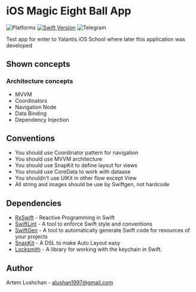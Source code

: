 # iOS Magic Eight Ball App

![Platforms](https://img.shields.io/badge/Platform-iOS-lightgrey.svg)
[![Swift Version](https://img.shields.io/badge/Swift-5-F16D39.svg?style=flat)](https://developer.apple.com/swift)
![Telegram](https://img.shields.io/badge/Telegram-@twenytoo-blue.svg)

Test app for enter to Yalantis iOS School where later this application was developed

## Shown concepts

### Architecture concepts

* MVVM
* Coordinators
* Navigation Node
* Data Binding
* Dependency Injection

## Conventions

- You should use Coordinator pattern for navigation 
- You should use MVVM architecture
- You should use SnapKit to define layout for views
- You should use CoreData to work with dataase
- You shouldn't use UIKit in other flow except View 
- All string and images should be use by Swiftgen, not hardcode

## Dependencies

- [RxSwift](https://github.com/ReactiveX/RxSwift) - Reactive Programming in Swift 
- [SwiftLint](https://github.com/realm/SwiftLint) - A tool to enforce Swift style and conventions
- [SwiftGen](https://github.com/SwiftGen/SwiftGen) - A tool to automatically generate Swift code for resources of your projects
- [SnapKit](https://github.com/SnapKit/SnapKit) - A DSL to make Auto Layout easy
- [Locksmith](https://github.com/matthewpalmer/Locksmith) - A library for working with the keychain in Swift.

## Author

Artem Lushchan - alushan1997@gmail.com

